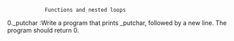                 Functions and nested loops

0._putchar :Write a program that prints _putchar, followed by a new line.
The program should return 0.                               